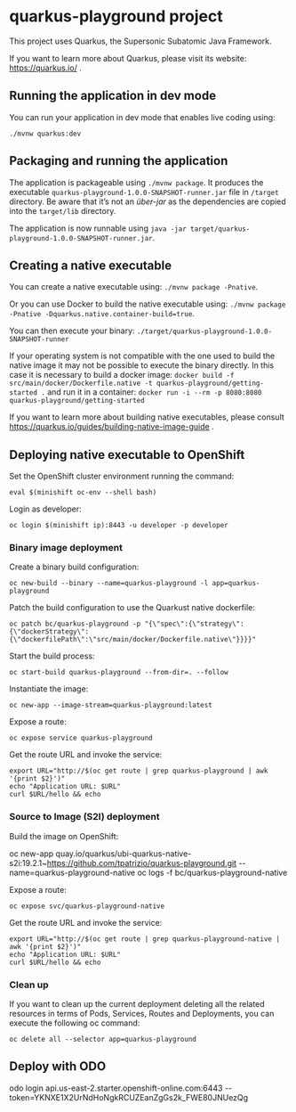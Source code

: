 # quarkus-playground project

This project uses Quarkus, the Supersonic Subatomic Java Framework.

If you want to learn more about Quarkus, please visit its website: https://quarkus.io/ .

## Running the application in dev mode

You can run your application in dev mode that enables live coding using:
```
./mvnw quarkus:dev
```

## Packaging and running the application

The application is packageable using `./mvnw package`.
It produces the executable `quarkus-playground-1.0.0-SNAPSHOT-runner.jar` file in `/target` directory.
Be aware that it’s not an _über-jar_ as the dependencies are copied into the `target/lib` directory.

The application is now runnable using `java -jar target/quarkus-playground-1.0.0-SNAPSHOT-runner.jar`.

## Creating a native executable

You can create a native executable using: `./mvnw package -Pnative`.

Or you can use Docker to build the native executable using: `./mvnw package -Pnative -Dquarkus.native.container-build=true`.

You can then execute your binary: `./target/quarkus-playground-1.0.0-SNAPSHOT-runner`

If your operating system is not compatible with the one used to build the native image it may not be possible to execute the binary directly.
In this case it is necessary to build a docker image: `docker build -f src/main/docker/Dockerfile.native -t quarkus-playground/getting-started .`
and run it in a container: `docker run -i --rm -p 8080:8080 quarkus-playground/getting-started`

If you want to learn more about building native executables, please consult https://quarkus.io/guides/building-native-image-guide .

## Deploying native executable to OpenShift

Set the OpenShift cluster environment running the command:

```
eval $(minishift oc-env --shell bash)
```

Login as developer:

```
oc login $(minishift ip):8443 -u developer -p developer
```

### Binary image deployment

Create a binary build configuration:

```
oc new-build --binary --name=quarkus-playground -l app=quarkus-playground
```

Patch the build configuration to use the Quarkust native dockerfile:

```
oc patch bc/quarkus-playground -p "{\"spec\":{\"strategy\":{\"dockerStrategy\":{\"dockerfilePath\":\"src/main/docker/Dockerfile.native\"}}}}"
```

Start the build process:

```
oc start-build quarkus-playground --from-dir=. --follow
```

Instantiate the image:

```
oc new-app --image-stream=quarkus-playground:latest
```

Expose a route:

```
oc expose service quarkus-playground
```

Get the route URL and invoke the service:

```
export URL="http://$(oc get route | grep quarkus-playground | awk '{print $2}')"
echo "Application URL: $URL"
curl $URL/hello && echo
```

### Source to Image (S2I) deployment

Build the image on OpenShift:

oc new-app quay.io/quarkus/ubi-quarkus-native-s2i:19.2.1~https://github.com/tpatrizio/quarkus-playground.git --name=quarkus-playground-native
oc logs -f bc/quarkus-playground-native

Expose a route:

```
oc expose svc/quarkus-playground-native
```

Get the route URL and invoke the service:

```
export URL="http://$(oc get route | grep quarkus-playground-native | awk '{print $2}')"
echo "Application URL: $URL"
curl $URL/hello && echo
```

### Clean up

If you want to clean up the current deployment deleting all the related resources in terms of Pods, Services, Routes and Deployments, you can execute the following oc command:

```
oc delete all --selector app=quarkus-playground
```

## Deploy with ODO

odo login api.us-east-2.starter.openshift-online.com:6443 --token=YKNXE1X2UrNdHoNgkRCUZEanZgGs2k_FWE80JNUezQg
